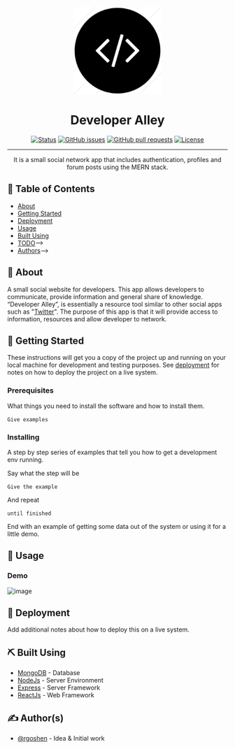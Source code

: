 <p align="center">
  <a href="" rel="noopener">
 <img width=200px height=200px src="readme/imgs/devalley_logo.png" alt="Project logo"></a>
</p>

<h1 align="center">Developer Alley</h1>

<div align="center">

[![Status](https://img.shields.io/badge/status-active-success.svg)](https://github.com/rgoshen/dev_alley)
[![GitHub issues](https://img.shields.io/github/issues/rgoshen/dev_alley?color=yellow)](https://github.com/rgoshen/dev_alley/issues)
[![GitHub pull requests](https://img.shields.io/github/issues-pr/rgoshen/dev_alley)](https://github.com/rgoshen/dev_alley/pulls)
[![License](https://img.shields.io/github/license/rgoshen/dev_alley)](https://github.com/rgoshen/dev_alley/blob/main/LICENSE)

</div>

---

<p align="center"> It is a small social network app that includes authentication, profiles and forum posts using the MERN stack.
    <br> 
</p>

## 📝 Table of Contents

- [About](#about)
- [Getting Started](#getting_started)
- [Deployment](#deployment)
- [Usage](#usage)
- [Built Using](#built_using)
- [TODO](../TODO.md)-->
- [Authors](#authors)-->

## 🧐 About <a name = "about"></a>

A small social website for developers. This app allows developers to communicate, provide information and general share of knowledge. “Developer Alley”, is essentially a resource tool similar to other social apps such as "[Twitter](https://twitter.com/)". The purpose of this app is that it will provide access to information, resources and allow developer to network.

## 🏁 Getting Started <a name = "getting_started"></a>

These instructions will get you a copy of the project up and running on your local machine for development and testing purposes. See [deployment](#deployment) for notes on how to deploy the project on a live system.

### Prerequisites

What things you need to install the software and how to install them.

```
Give examples
```

### Installing

A step by step series of examples that tell you how to get a development env running.

Say what the step will be

```
Give the example
```

And repeat

```
until finished
```

End with an example of getting some data out of the system or using it for a little demo.

<!-- ## 🔧 Running the tests <a name = "tests"></a> -->

<!-- Explain how to run the automated tests for this system. -->

<!-- ### Break down into end to end tests -->

<!-- Explain what these tests test and why -->

<!-- ``` -->
<!-- Give an example -->
<!-- ``` -->

<!-- ### And coding style tests -->

<!-- Explain what these tests test and why -->

<!-- ``` -->
<!-- Give an example -->
<!-- ``` -->

## 🎈 Usage <a name="usage"></a>

### Demo

![image](/readme/imgs/DevAlleyDemo.gif)

## 🚀 Deployment <a name = "deployment"></a>

Add additional notes about how to deploy this on a live system.

## ⛏️ Built Using <a name = "built_using"></a>

- [MongoDB](https://www.mongodb.com/) - Database
- [NodeJs](https://nodejs.org/en/) - Server Environment
- [Express](https://expressjs.com/) - Server Framework
- [ReactJs](https://reactjs.org/) - Web Framework

## ✍️ Author(s) <a name = "authors"></a>

- [@rgoshen](https://github.com/rgoshen) - Idea & Initial work
